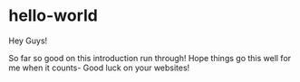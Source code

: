 # hello-world
Hey Guys!

So far so good on this introduction run through! Hope things go this well for me when it counts- Good luck on your websites!
